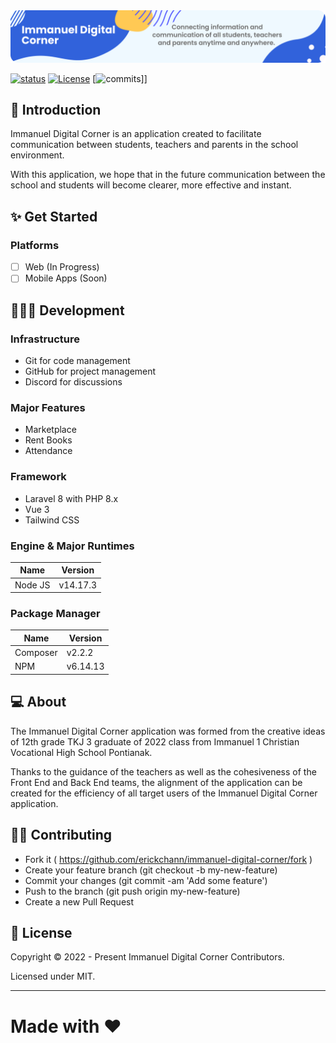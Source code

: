 <img src="docs/readme-banner-rev.png" alt="Immanuel Digital Corner">

[![status](https://img.shields.io/badge/Status-Development-orange)](https://github.com/erickchann/immanuel-digital-corner)
[![License](https://img.shields.io/badge/License-MIT-brightgreen)](https://github.com/erickchann/immanuel-digital-corner#license)
[![commits](https://badgen.net/github/commits/erickchann/immanuel-digital-corner/main)]]

## 🤔 Introduction
Immanuel Digital Corner is an application created to facilitate communication between students, teachers and parents in the school environment.

With this application, we hope that in the future communication between the school and students will become clearer, more effective and instant.

## ✨ Get Started
### Platforms
- [ ] Web (In Progress)
- [ ] Mobile Apps (Soon)

## 👨🏻‍💻 Development
### Infrastructure
- Git for code management
- GitHub for project management
- Discord for discussions

### Major Features
- Marketplace
- Rent Books
- Attendance

### Framework
- Laravel 8 with PHP 8.x
- Vue 3
- Tailwind CSS

### Engine & Major Runtimes
| Name                       | Version  |
| -------------------------- | -------- |
| Node JS                    | v14.17.3 |

### Package Manager
| Name                       | Version  |
| -------------------------- | -------- |
| Composer                   | v2.2.2   |
| NPM                        | v6.14.13 |

## 💻 About
The Immanuel Digital Corner application was formed from the creative ideas of 12th grade TKJ 3 graduate of 2022 class from Immanuel 1 Christian Vocational High School Pontianak.

Thanks to the guidance of the teachers as well as the cohesiveness of the Front End and Back End teams, the alignment of the application can be created for the efficiency of all target users of the Immanuel Digital Corner application.

## 💪🏻 Contributing
- Fork it ( https://github.com/erickchann/immanuel-digital-corner/fork )
- Create your feature branch (git checkout -b my-new-feature)
- Commit your changes (git commit -am 'Add some feature')
- Push to the branch (git push origin my-new-feature)
- Create a new Pull Request

## 📄 License
Copyright © 2022 - Present Immanuel Digital Corner Contributors.

Licensed under MIT.

------------
**Made with ❤️**
=======